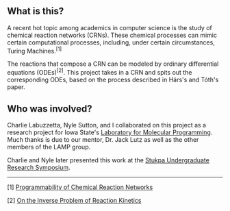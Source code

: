 ## What is this?

A recent hot topic among academics in computer science is the study of chemical reaction networks (CRNs).
These chemical processes can mimic certain computational processes, including, under certain circumstances, Turing Machines.<sup>[1]</sup>

The reactions that compose a CRN can be modeled by ordinary differential equations (ODEs)<sup>[2]</sup>.
This project takes in a CRN and spits out the corresponding ODEs, based on the process described in Hárs's and Tóth's paper.

## Who was involved?

Charlie Labuzzetta, Nyle Sutton, and I collaborated on this project as a research project for Iowa State's [Laboratory for Molecular Programming](http://web.cs.iastate.edu/~lamp/).
Much thanks is due to our mentor, Dr. Jack Lutz as well as the other members of the LAMP group.

Charlie and Nyle later presented this work at the [Stukpa Undergraduate Research Symposium](https://stupka.las.iastate.edu/).

---

[1] [Programmability of Chemical Reaction Networks](http://www.dna.caltech.edu/Papers/programmability_of_CRNs_book2009.pdf)

[2] [On the Inverse Problem of Reaction Kinetics](http://math.bme.hu/~jtoth/pubtexts/SzegedInverse.pdf)
